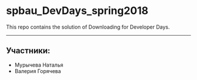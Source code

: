 # spbau_DevDays_spring2018
This repo contains the solution of Downloading for Developer Days.

-------------------------------------------------------------------
## Участники:
+ Мурычева Наталья
+ Валерия Горячева
